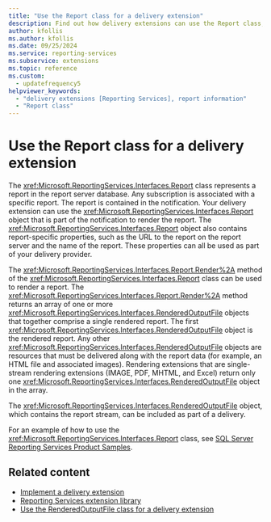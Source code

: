 ```yaml
---
title: "Use the Report class for a delivery extension"
description: Find out how delivery extensions can use the Report class, which stores the report URL on the report server, the report name, and other properties.
author: kfollis
ms.author: kfollis
ms.date: 09/25/2024
ms.service: reporting-services
ms.subservice: extensions
ms.topic: reference
ms.custom:
  - updatefrequency5
helpviewer_keywords:
  - "delivery extensions [Reporting Services], report information"
  - "Report class"
---
```

# Use the Report class for a delivery extension
  The <xref:Microsoft.ReportingServices.Interfaces.Report> class represents a report in the report server database. Any subscription is associated with a specific report. The report is contained in the notification. Your delivery extension can use the <xref:Microsoft.ReportingServices.Interfaces.Report> object that is part of the notification to render the report. The <xref:Microsoft.ReportingServices.Interfaces.Report> object also contains report-specific properties, such as the URL to the report on the report server and the name of the report. These properties can all be used as part of your delivery provider.  
  
 The <xref:Microsoft.ReportingServices.Interfaces.Report.Render%2A> method of the <xref:Microsoft.ReportingServices.Interfaces.Report> class can be used to render a report. The <xref:Microsoft.ReportingServices.Interfaces.Report.Render%2A> method returns an array of one or more <xref:Microsoft.ReportingServices.Interfaces.RenderedOutputFile> objects that together comprise a single rendered report. The first <xref:Microsoft.ReportingServices.Interfaces.RenderedOutputFile> object is the rendered report. Any other <xref:Microsoft.ReportingServices.Interfaces.RenderedOutputFile> objects are resources that must be delivered along with the report data (for example, an HTML file and associated images). Rendering extensions that are single-stream rendering extensions (IMAGE, PDF, MHTML, and Excel) return only one <xref:Microsoft.ReportingServices.Interfaces.RenderedOutputFile> object in the array.  
  
 The <xref:Microsoft.ReportingServices.Interfaces.RenderedOutputFile> object, which contains the report stream, can be included as part of a delivery.  
  
 For an example of how to use the <xref:Microsoft.ReportingServices.Interfaces.Report> class, see [SQL Server Reporting Services Product Samples](https://go.microsoft.com/fwlink/?LinkId=177889).
  
## Related content

- [Implement a delivery extension](../../../reporting-services/extensions/delivery-extension/implementing-a-delivery-extension.md)
- [Reporting Services extension library](../../../reporting-services/extensions/reporting-services-extension-library.md)
- [Use the RenderedOutputFile class for a delivery extension](../../../reporting-services/extensions/delivery-extension/using-the-renderedoutputfile-class-for-a-delivery-extension.md)
